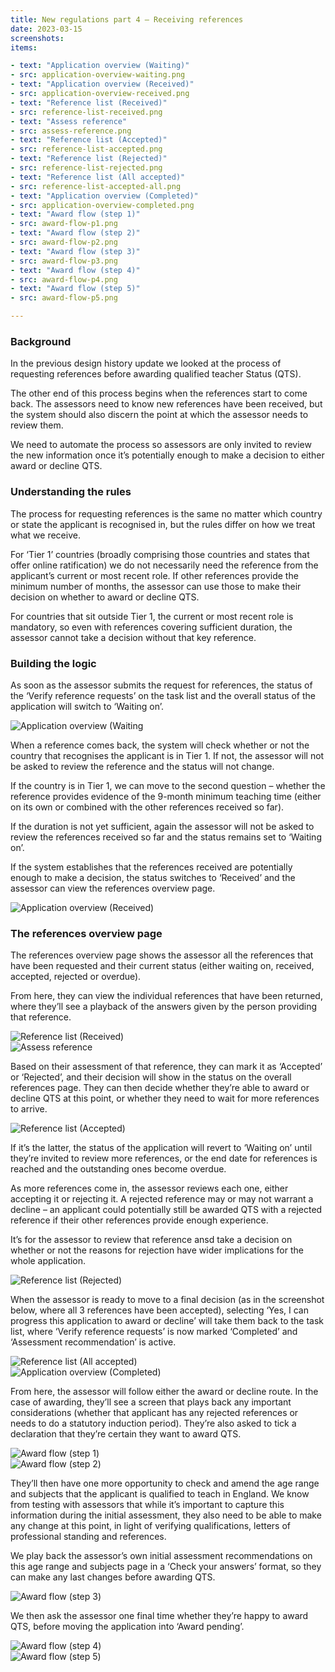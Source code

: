 ```yaml
---
title: New regulations part 4 – Receiving references
date: 2023-03-15
screenshots:
items:

- text: "Application overview (Waiting)"
- src: application-overview-waiting.png
- text: "Application overview (Received)"
- src: application-overview-received.png
- text: "Reference list (Received)"
- src: reference-list-received.png
- text: "Assess reference"
- src: assess-reference.png
- text: "Reference list (Accepted)"
- src: reference-list-accepted.png
- text: "Reference list (Rejected)"
- src: reference-list-rejected.png
- text: "Reference list (All accepted)"
- src: reference-list-accepted-all.png
- text: "Application overview (Completed)"
- src: application-overview-completed.png
- text: "Award flow (step 1)"
- src: award-flow-p1.png
- text: "Award flow (step 2)"
- src: award-flow-p2.png
- text: "Award flow (step 3)"
- src: award-flow-p3.png
- text: "Award flow (step 4)"
- src: award-flow-p4.png
- text: "Award flow (step 5)"
- src: award-flow-p5.png

---
```



### Background

In the previous design history update we looked at the process of requesting references before awarding qualified teacher Status (QTS).

The other end of this process begins when the references start to come back. The assessors need to know new references have been received, but the system should also discern the point at which the assessor needs to review them.

We need to automate the process so assessors are only invited to review the new information once it’s potentially enough to make a decision to either award or decline QTS.


### Understanding the rules

The process for requesting references is the same no matter which country or state the applicant is recognised in, but the rules differ on how we treat what we receive.

For ‘Tier 1’ countries (broadly comprising those countries and states that offer online ratification) we do not necessarily need the reference from the applicant’s current or most recent role. If other references provide the minimum number of months, the assessor can use those to make their decision on whether to award or decline QTS.

For countries that sit outside Tier 1, the current or most recent role is mandatory, so even with references covering sufficient duration, the assessor cannot take a decision without that key reference.


### Building the logic

As soon as the assessor submits the request for references, the status of the ‘Verify reference requests’ on the task list and the overall status of the application will switch to ‘Waiting on’.

![Application overview (Waiting](application-overview-waiting.png)

When a reference comes back, the system will check whether or not the country that recognises the applicant is in Tier 1. If not, the assessor will not be asked to review the reference and the status will not change.

If the country is in Tier 1, we can move to the second question – whether the reference provides evidence of the 9-month minimum teaching time (either on its own or combined with the other references received so far).

If the duration is not yet sufficient, again the assessor will not be asked to review the references received so far and the status remains set to ‘Waiting on’.

If the system establishes that the references received are potentially enough to make a decision, the status switches to ‘Received’ and the assessor can view the references overview page.

![Application overview (Received)](application-overview-received.png)


### The references overview page

The references overview page shows the assessor all the references that have been requested and their current status (either waiting on, received, accepted, rejected or overdue).

From here, they can view the individual references that have been returned, where they’ll see a playback of the answers given by the person providing that reference.

![Reference list (Received)](reference-list-received.png)
<br>
![Assess reference](assess-reference.png)

Based on their assessment of that reference, they can mark it as ‘Accepted’ or ‘Rejected’, and their decision will show in the status on the overall references page. They can then decide whether they’re able to award or decline QTS at this point, or whether they need to wait for more references to arrive.

![Reference list (Accepted)](reference-list-accepted.png)

If it’s the latter, the status of the application will revert to ‘Waiting on’ until they’re invited to review more references, or the end date for references is reached and the outstanding ones become overdue.

As more references come in, the assessor reviews each one, either accepting it or rejecting it. A rejected reference may or may not warrant a decline – an applicant could potentially still be awarded QTS with a rejected reference if their other references provide enough experience.

It’s for the assessor to review that reference ansd take a decision on whether or not the reasons for rejection have wider implications for the whole application.

![Reference list (Rejected)](reference-list-rejected.png)

When the assessor is ready to move to a final decision (as in the screenshot below, where all 3 references have been accepted), selecting ‘Yes, I can progress this application to award or decline’ will take them back to the task list, where ‘Verify reference requests’ is now marked ‘Completed’ and ‘Assessment recommendation’ is active.

![Reference list (All accepted)](reference-list-accepted-all.png)
<br>
![Application overview (Completed)](application-overview-completed.png)

From here, the assessor will follow either the award or decline route. In the case of awarding, they’ll see a screen that plays back any important considerations (whether that applicant has any rejected references or needs to do a statutory induction period). They’re also asked to tick a declaration that they’re certain they want to award QTS.

![Award flow (step 1)](award-flow-p1.png)
<br>
![Award flow (step 2)](award-flow-p2.png)

They’ll then have one more opportunity to check and amend the age range and subjects that the applicant is qualified to teach in England. We know from testing with assessors that while it’s important to capture this information during the initial assessment, they also need to be able to make any change at this point, in light of verifying qualifications, letters of professional standing and references.

We play back the assessor’s own initial assessment recommendations on this age range and subjects page in a ‘Check your answers’ format, so they can make any last changes before awarding QTS.

![Award flow (step 3)](award-flow-p3.png)

We then ask the assessor one final time whether they’re happy to award QTS, before moving the application into ‘Award pending’.

![Award flow (step 4)](award-flow-p4.png)
<br>
![Award flow (step 5)](award-flow-p5.png)
